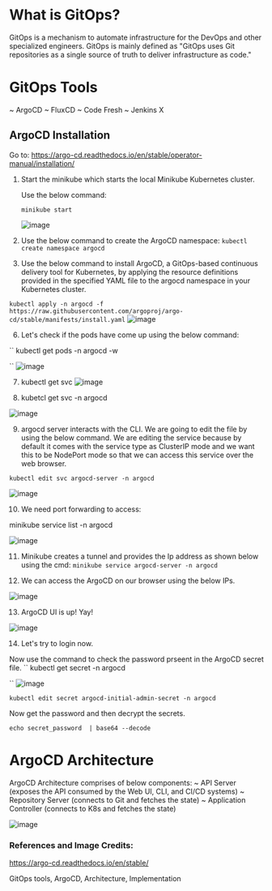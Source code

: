 # What is GitOps?

GitOps is a mechanism to automate infrastructure for the DevOps and other specialized engineers.
GitOps is mainly defined as "GitOps uses Git repositories as a single source of truth to deliver infrastructure as code."

# GitOps Tools
~ ArgoCD
~ FluxCD
~ Code Fresh
~ Jenkins X

## ArgoCD Installation
Go to: https://argo-cd.readthedocs.io/en/stable/operator-manual/installation/

1. Start the minikube which starts the local Minikube Kubernetes cluster.

   Use the below command:
   
   `` minikube start
   ``

   ![image](https://github.com/itsnehagarg/GitOpsInAction/assets/20385826/74b8d43c-05c2-4732-aaea-cf5444b6d9c8)

3. Use the below command to create the ArgoCD namespace:
`` kubectl create namespace argocd
``
5. Use the below command to install ArgoCD, a GitOps-based continuous delivery tool for Kubernetes, by applying the resource definitions provided in the specified YAML file to the argocd namespace in your Kubernetes cluster.
   
`` kubectl apply -n argocd -f https://raw.githubusercontent.com/argoproj/argo-cd/stable/manifests/install.yaml
``
 ![image](https://github.com/itsnehagarg/GitOpsInAction/assets/20385826/72998e21-57e6-4bc6-8526-edbd1254586d)

6. Let's check if the pods have come up using the below command:

`` kubectl get pods -n argocd -w

``
![image](https://github.com/itsnehagarg/GitOpsInAction/assets/20385826/7fc80557-1807-4195-8c3c-4b0ed5134ea0)

7. kubectl get svc
![image](https://github.com/itsnehagarg/GitOpsInAction/assets/20385826/85b0657a-482d-49c3-8923-283303a7e469)

8. kubetcl get svc -n argocd

![image](https://github.com/itsnehagarg/GitOpsInAction/assets/20385826/937cab19-c120-4c61-a259-03491f585fbc)

9. argocd server interacts with the CLI. We are going to edit the file by using the below command. We are editing the service because by default it comes with the service type as ClusterIP mode and we want this to be NodePort mode so that we can access this service over the web browser.

`` kubectl edit svc argocd-server -n argocd
``



![image](https://github.com/itsnehagarg/GitOpsInAction/assets/20385826/631d7afe-d428-41ed-b497-667b0f76bab7)

10. We need port forwarding to access:

minikube service list -n argocd

![image](https://github.com/itsnehagarg/GitOpsInAction/assets/20385826/0ff8aca8-859d-42c6-a2ea-6081982a3c97)

11. Minikube creates a tunnel and provides the Ip address as shown below using the cmd:
``
minikube service argocd-server -n argocd
``

12. We can access the ArgoCD on our browser using the below IPs.

![image](https://github.com/itsnehagarg/GitOpsInAction/assets/20385826/e3992e23-4894-4787-b7a9-1cf19791a783)

13. ArgoCD UI is up! Yay!

![image](https://github.com/itsnehagarg/GitOpsInAction/assets/20385826/b14b77de-d7f6-4e3d-adbb-156bceafa6cf)

14. Let's try to login now.

Now use the command to check the password prseent in the ArgoCD secret file.
`` kubectl get secret -n argocd

``
![image](https://github.com/itsnehagarg/GitOpsInAction/assets/20385826/c0072c05-b329-4ec7-9c37-cc16d6b67220)



`` kubectl edit secret argocd-initial-admin-secret -n argocd
``

Now get the password and then decrypt the secrets.

``
echo secret_password  | base64 --decode
``


# ArgoCD Architecture

ArgoCD Architecture comprises of below components:
~ API Server (exposes the API consumed by the Web UI, CLI, and CI/CD systems)
~ Repository Server (connects to Git and fetches the state)
~ Application Controller (connects to K8s and fetches the state)

![image](https://github.com/itsnehagarg/GitOpsInAction/assets/20385826/62baca87-9bcb-4a35-a3db-fb0f2562bb4a)




### References and Image Credits:
https://argo-cd.readthedocs.io/en/stable/















GitOps tools, ArgoCD, Architecture, Implementation
